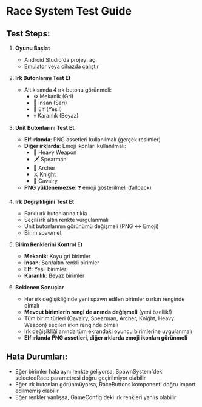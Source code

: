 # Race System Test Guide

## Test Steps:

1. **Oyunu Başlat**
   - Android Studio'da projeyi aç
   - Emulator veya cihazda çalıştır

2. **Irk Butonlarını Test Et**
   - Alt kısımda 4 ırk butonu görünmeli:
     - ⚙️ Mekanik (Gri)
     - 👑 İnsan (Sarı)
     - 🌿 Elf (Yeşil)
     - 💀 Karanlık (Beyaz)

3. **Unit Butonlarını Test Et**
   - **Elf ırkında**: PNG assetleri kullanılmalı (gerçek resimler)
   - **Diğer ırklarda**: Emoji ikonları kullanılmalı:
     - 🔨 Heavy Weapon
     - 🗡️ Spearman
     - 🏹 Archer
     - ⚔️ Knight
     - 🐎 Cavalry
   - **PNG yüklenemezse**: ❓ emoji gösterilmeli (fallback)

4. **Irk Değişikliğini Test Et**
   - Farklı ırk butonlarına tıkla
   - Seçili ırk altın renkte vurgulanmalı
   - Unit butonlarının görünümü değişmeli (PNG ↔ Emoji)
   - Birim spawn et

5. **Birim Renklerini Kontrol Et**
   - **Mekanik**: Koyu gri birimler
   - **İnsan**: Sarı/altın renkli birimler
   - **Elf**: Yeşil birimler
   - **Karanlık**: Beyaz birimler

6. **Beklenen Sonuçlar**
   - Her ırk değişikliğinde yeni spawn edilen birimler o ırkın renginde olmalı
   - **Mevcut birimlerin rengi de anında değişmeli** (yeni özellik!)
   - Tüm birim türleri (Cavalry, Spearman, Archer, Knight, Heavy Weapon) seçilen ırkın renginde olmalı
   - Irk değişikliği anında tüm ekrandaki oyuncu birimlerine uygulanmalı
   - **Elf ırkında PNG assetleri, diğer ırklarda emoji ikonları görünmeli**

## Hata Durumları:
- Eğer birimler hala aynı renkte geliyorsa, SpawnSystem'deki selectedRace parametresi doğru geçirilmiyor olabilir
- Eğer ırk butonları görünmüyorsa, RaceButtons komponenti doğru import edilmemiş olabilir
- Eğer renkler yanlışsa, GameConfig'deki ırk renkleri yanlış olabilir
